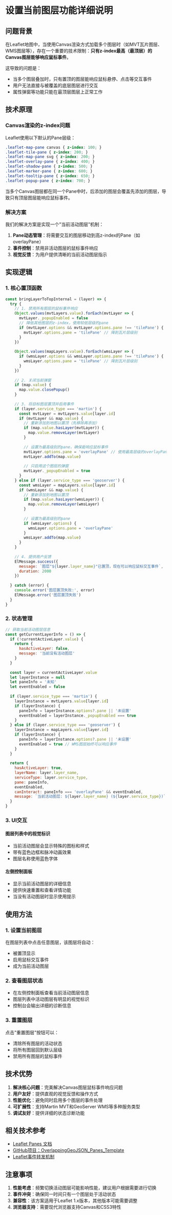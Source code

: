 # 设置当前图层功能详细说明

## 问题背景

在Leaflet地图中，当使用Canvas渲染方式加载多个图层时（如MVT瓦片图层、WMS图层等），存在一个重要的技术限制：**只有z-index最高（最顶层）的Canvas图层能够响应鼠标事件**。

这导致的问题是：
- 当多个图层叠加时，只有置顶的图层能响应鼠标悬停、点击等交互事件
- 用户无法直接与被覆盖的底层图层进行交互
- 属性弹窗等功能只能在最顶层图层上正常工作

## 技术原理

### Canvas渲染的z-index问题

Leaflet使用以下默认的Pane层级：
```css
.leaflet-map-pane canvas { z-index: 100; }
.leaflet-tile-pane { z-index: 200; }
.leaflet-map-pane svg { z-index: 200; }
.leaflet-overlay-pane { z-index: 400; }
.leaflet-shadow-pane { z-index: 500; }
.leaflet-marker-pane { z-index: 600; }
.leaflet-tooltip-pane { z-index: 650; }
.leaflet-popup-pane { z-index: 700; }
```

当多个Canvas图层都在同一个Pane中时，后添加的图层会覆盖先添加的图层，导致只有顶层图层能响应鼠标事件。

### 解决方案

我们的解决方案是实现一个"当前活动图层"机制：

1. **Pane动态管理**：将需要交互的图层移动到高z-index的Pane（如overlayPane）
2. **事件控制**：禁用非活动图层的鼠标事件响应
3. **视觉反馈**：为用户提供清晰的当前活动图层指示

## 实现逻辑

### 1. 核心置顶函数

```javascript
const bringLayerToTopInternal = (layer) => {
  try {
    // 1. 禁用所有图层的鼠标事件响应
    Object.values(mvtLayers.value).forEach(mvtLayer => {
      mvtLayer._popupEnabled = false
      // 降低其他图层的z-index，使用较低层级的pane
      if (mvtLayer.options && mvtLayer.options.pane !== 'tilePane') {
        mvtLayer.options.pane = 'tilePane' // 降到瓦片层级别
      }
    })
    
    Object.values(mapLayers.value).forEach(wmsLayer => {
      if (wmsLayer.options && wmsLayer.options.pane !== 'tilePane') {
        wmsLayer.options.pane = 'tilePane' // 降到瓦片层级别
      }
    })
    
    // 2. 关闭当前弹窗
    if (map.value) {
      map.value.closePopup()
    }
    
    // 3. 将目标图层置顶并启用事件
    if (layer.service_type === 'martin') {
      const mvtLayer = mvtLayers.value[layer.id]
      if (mvtLayer && map.value) {
        // 重新添加到地图以置顶（先移除再添加）
        if (map.value.hasLayer(mvtLayer)) {
          map.value.removeLayer(mvtLayer)
        }
        
        // 设置为最高级别的pane，确保能响应鼠标事件
        mvtLayer.options.pane = 'overlayPane' // 使用最高层级的overlayPane
        mvtLayer.addTo(map.value)
        
        // 只启用这个图层的弹窗
        mvtLayer._popupEnabled = true
      }
    } else if (layer.service_type === 'geoserver') {
      const wmsLayer = mapLayers.value[layer.id]
      if (wmsLayer && map.value) {
        // 重新添加到地图以置顶
        if (map.value.hasLayer(wmsLayer)) {
          map.value.removeLayer(wmsLayer)
        }
        
        // 设置为最高级别的pane
        if (wmsLayer.options) {
          wmsLayer.options.pane = 'overlayPane'
        }
        wmsLayer.addTo(map.value)
      }
    }
    
    // 4. 提供用户反馈
    ElMessage.success({
      message: `图层"${layer.layer_name}"已置顶，现在可以响应鼠标交互事件`,
      duration: 2000
    })
    
  } catch (error) {
    console.error('图层置顶失败:', error)
    ElMessage.error('图层置顶失败')
  }
}
```

### 2. 状态管理

```javascript
// 获取当前活动图层信息
const getCurrentLayerInfo = () => {
  if (!currentActiveLayer.value) {
    return {
      hasActiveLayer: false,
      message: '当前没有活动图层'
    }
  }
  
  const layer = currentActiveLayer.value
  let layerInstance = null
  let paneInfo = '未知'
  let eventEnabled = false
  
  if (layer.service_type === 'martin') {
    layerInstance = mvtLayers.value[layer.id]
    if (layerInstance) {
      paneInfo = layerInstance.options?.pane || '未设置'
      eventEnabled = layerInstance._popupEnabled === true
    }
  } else if (layer.service_type === 'geoserver') {
    layerInstance = mapLayers.value[layer.id]
    if (layerInstance) {
      paneInfo = layerInstance.options?.pane || '未设置'
      eventEnabled = true // WMS图层始终可以响应事件
    }
  }
  
  return {
    hasActiveLayer: true,
    layerName: layer.layer_name,
    serviceType: layer.service_type,
    pane: paneInfo,
    eventEnabled,
    canInteract: paneInfo === 'overlayPane' && eventEnabled,
    message: `当前活动图层: ${layer.layer_name} (${layer.service_type})`
  }
}
```

### 3. UI交互

#### 图层列表中的视觉标识
- 当前活动图层会显示特殊的图标和样式
- 带有蓝色边框和脉冲动画效果
- 图层名称使用蓝色字体

#### 左侧控制面板
- 显示当前活动图层的详细信息
- 提供快速重置和查看详情功能
- 当没有活动图层时显示使用提示

## 使用方法

### 1. 设置当前图层
在图层列表中点击任意图层，该图层将自动：
- 被置顶显示
- 启用鼠标交互事件
- 成为当前活动图层

### 2. 查看图层状态
- 在左侧控制面板查看当前活动图层信息
- 图层列表中活动图层有明显的视觉标识
- 控制台会输出详细的诊断信息

### 3. 重置图层
点击"重置图层"按钮可以：
- 清除所有图层的活动状态
- 将所有图层回到默认层级
- 禁用所有图层的鼠标事件

## 技术优势

1. **解决核心问题**：完美解决Canvas图层鼠标事件响应问题
2. **用户友好**：提供直观的视觉反馈和操作方式
3. **性能优化**：避免同时启用多个图层的事件处理
4. **可扩展性**：支持Martin MVT和GeoServer WMS等多种服务类型
5. **调试友好**：提供详细的状态诊断功能

## 相关技术参考

- [Leaflet Panes 文档](https://leafletjs.com/reference.html#map-pane)
- [GitHub项目：OverlappingGeoJSON_Panes_Template](https://github.com/DanFinelli/OverlappingGeoJSON_Panes_Template)
- [Leaflet事件转发机制](https://gist.github.com/perliedman/84ce01954a1a43252d1b917ec925b3dd)

## 注意事项

1. **性能考虑**：频繁切换活动图层可能影响性能，建议用户根据需要进行切换
2. **事件冲突**：确保同一时间只有一个图层处于活动状态
3. **兼容性**：该方案适用于Leaflet 1.x版本，其他版本可能需要调整
4. **浏览器支持**：需要现代浏览器支持Canvas和CSS3特性 